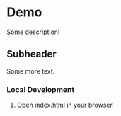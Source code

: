 # Demo

Some description!


## Subheader

Some more text.

### Local Development

1. Open index.html in your browser.
